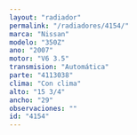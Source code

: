```yaml
---
layout: "radiador"
permalink: "/radiadores/4154/"
marca: "Nissan"
modelo: "350Z"
ano: "2007"
motor: "V6 3.5"
transmision: "Automática"
parte: "4113038"
clima: "Con clima"
alto: "15 3/4"
ancho: "29"
observaciones: ""
id: "4154"
---
```


